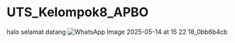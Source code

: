 # UTS_Kelompok8_APBO
halo selamat datang
![WhatsApp Image 2025-05-14 at 15 22 18_0bb6b4cb](https://github.com/user-attachments/assets/ff3a487c-2da0-4b59-bcaf-05798b596279)
